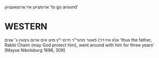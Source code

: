 אַרומציִען
איז אַרומגעצויגן
'to go around'

WESTERN
========

א{זו איז דר} פֿאטר מהור"ר חיים י"ץ מיט אים ארום גיצוגין ג' שנים
'thus the father, Rabbi Chaim (may God protect him), went around with him for three years'
[Mayse Nikolsburg 1696, 309]